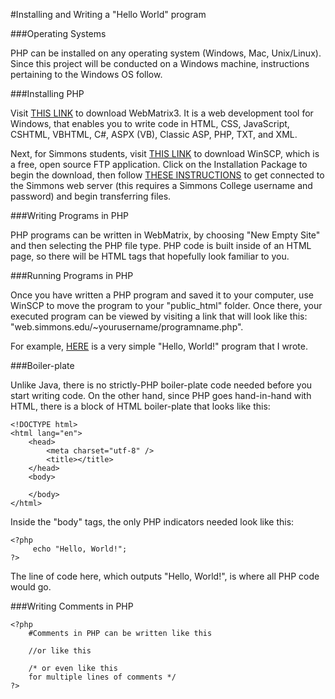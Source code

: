 #Installing and Writing a "Hello World" program

###Operating Systems

PHP can be installed on any operating system (Windows, Mac, Unix/Linux). Since this project will be conducted on a Windows machine, instructions pertaining to the Windows OS follow.

###Installing PHP

Visit <a href="https://www.microsoft.com/web/webmatrix/">THIS LINK</a> to download WebMatrix3. 
It is a web development tool for Windows, that enables you to write code in HTML, CSS, JavaScript, CSHTML, VBHTML, C#, ASPX (VB), Classic ASP, PHP, TXT, and XML. 

Next, for Simmons students, visit <a href="http://winscp.net/eng/download.php">THIS LINK</a> to download WinSCP, which is a free, open source FTP application. Click on the Installation Package to begin the download, then follow <a href="http://web.simmons.edu/~gslislab/website/howto/PC-MAC-howto-UsingFTPandYourSimmonsWebSpace.pdf">THESE INSTRUCTIONS</a> to get connected to the Simmons web server (this requires a Simmons College username and password) and begin transferring files.

###Writing Programs in PHP

PHP programs can be written in WebMatrix, by choosing "New Empty Site" and then selecting the PHP file type. PHP code is built inside of an HTML page, so there will be HTML tags that hopefully look familiar to you. 

###Running Programs in PHP

Once you have written a PHP program and saved it to your computer, use WinSCP to move the program to your "public_html" folder. Once there, your executed program can be viewed by visiting a link that will look like this:  
"web.simmons.edu/~yourusername/programname.php".

For example, <a href="http://web.simmons.edu/~dacostay/PHPPage.php">HERE</a> is a very simple "Hello, World!" program that I wrote. 

###Boiler-plate 

Unlike Java, there is no strictly-PHP boiler-plate code needed before you start writing code. On the other hand, since PHP goes hand-in-hand with HTML, there is a block of HTML boiler-plate that looks like this: 
```{r}
<!DOCTYPE html>
<html lang="en">
    <head>
        <meta charset="utf-8" />
        <title></title>
    </head>
    <body>
        
    </body>
</html>

```

Inside the "body" tags, the only PHP indicators needed look like this:
```{r}
<?php
     echo "Hello, World!";
?>
```

The line of code here, which outputs "Hello, World!", is where all PHP code would go.

###Writing Comments in PHP

```{r}
<?php
    #Comments in PHP can be written like this
    
    //or like this
    
    /* or even like this
    for multiple lines of comments */
?>
```
